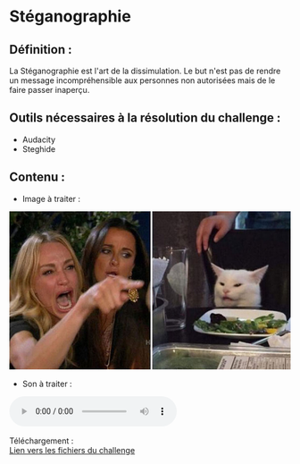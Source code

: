 # Stéganographie

## Définition :
La Stéganographie est l'art de la dissimulation. Le but n'est pas de rendre un message incompréhensible aux personnes non autorisées mais de le faire passer inaperçu.

## Outils nécessaires à la résolution du challenge :
- Audacity
- Steghide


## Contenu :


- Image à traiter :
<img src = "https://github.com/35383773/35383773.github.io/blob/master/pppIut2020/victor/steganographie/womanyellingcat.jpg" title = "womanyellingcat.jpg" alt = "Erreur d'affichage">

- Son à traiter :
<audio controls>
  <source src="https://github.com/35383773/35383773.github.io/blob/master/pppIut2020/victor/steganographie/isThatAVoice.wav" type="audio/wav">
Your browser does not support the audio element.
</audio> 


Téléchargement :<br/>
[Lien vers les fichiers du challenge](https://github.com/35383773/35383773.github.io/tree/master/pppIut2020/victor)
